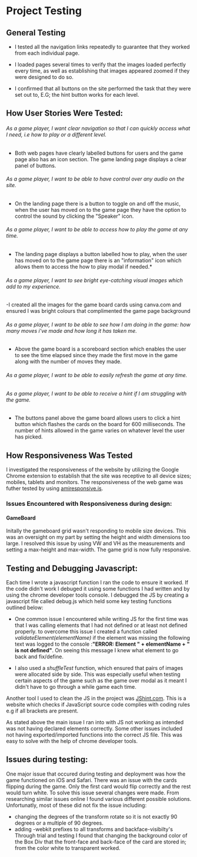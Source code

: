 # Project Testing

## General Testing
*	I tested all the navigation links repeatedly to guarantee that they worked from each individual page.

*	I loaded pages several times to verify that the images loaded perfectly every time, as well as establishing that images appeared zoomed if they were designed to do so. 

*	I confirmed that all buttons on the site performed the task that they were set out to, E.G; the hint button works for each level.

## How User Stories Were Tested:
###### As a game player, I want clear navigation so that I can quickly access what I need, i.e how to play or a different level.
- Both web pages have clearly labelled buttons for users and the game page also has an icon section. The game landing page displays a clear panel of buttons.
###### As a game player, I want to be able to have control over any audio on the site.
- On the landing page there is a button to toggle on and off the music, when the user has moved on to the game page they have the option to control the sound by clicking the "Speaker" icon.
###### As a game player, I want to be able to access how to play the game at any time.
-  The landing page displays a button labelled how to play, when the user has moved on to the game page there is an "information" icon which allows them to access the how to play modal if needed.*
###### As a game player, I want to see bright eye-catching visual images which add to my experience.
-I created all the images for the game board cards using canva.com and ensured I was bright colours that complimented the game page background
###### As a game player, I want to be able to see how I am doing in the game: how many moves i've made and how long it has taken me.
- Above the game board is a scoreboard section which enables the user to see the time elapsed since they made the first move in the game along with the number of moves they made. 
###### As a game player, I want to be able to easily refresh the game at any time.
###### As a game player, I want to be able to receive a hint if I am struggling with the game. 
- The buttons panel above the game board allows users to click a hint button which flashes the cards on the board for 600 milliseconds. The number of hints allowed in the game varies on whatever level the user has picked. 


## How Responsiveness Was Tested
I investigated the responsiveness of the website by utilizing the Google Chrome extension to establish that the site was receptive to all device sizes; mobiles, tablets and monitors. 
The responsiveness of the web game was futher tested by using [amiresponsive.is](http://ami.responsivedesign.is/). 

### Issues Encountered with Responsiveness during design:
#### GameBoard
Initally the gameboard grid wasn't responding to mobile size devices. This was an oversight on my part by setting the height and width dimensions too large. I resolved this issue by using VW and VH as the measurements and setting a max-height and max-width.
The game grid is now fully responsive. 

## Testing and Debugging Javascript:
Each time I wrote a javascript function I ran the code to ensure it worked. If the code didn't work I debuged it using some functions I had written and by using the chrome developer tools console.
I debugged the JS by creating a javascript file called debug.js which held some key testing functions outlined below: 

- One common issue I encountered while writing JS for the first time was that I was calling elements that I had not defined or at least not defined properly.
to overcome this issue I created a function called *validateElement(elementName)* if the element was missing the following text was logged to the console :**"ERROR: Element " + elementName + " is not defined"**.
On seeing this message I knew what element to go back and fix/define. 

- I also used a *shuffleTest* function, which ensured that pairs of images were allocated side by side. This was especially useful when testing certain aspects of the game such as the game over modal as it meant I didn't have to go through a while game each time. 

Another tool I used to clean the JS in the project was [JShint.com](https://jshint.com/). This is a website which checks if JavaScript source code complies with coding rules e.g if all brackets are present. 

As stated above the main issue I ran into with JS not working as intended was not having declared elements correctly. Some other issues included not having exported/imported functions into the correct JS file. This was easy to solve with the help of chrome developer tools.

## Issues during testing:
One major issue that occured during testing and deployment was how the game functioned on iOS and Safari. There was an issue with the cards flipping during the game. Only the first card would flip correctly and the rest would turn white. 
To solve this issue several changes were made. From researching similar issues online I found various different possible solutions. Unfortunatly, most of these did not fix the issue including:
- changing the degrees of the transform rotate so it is not exactly 90 degrees or a multiple of 90 degrees.
- adding -webkit prefixes to all transforms and backface-visibilty's 
Through trial and testing I found that changing the background color of the Box Div that the front-face and back-face of the card are stored in; from the color white to transparent worked.









